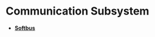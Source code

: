# Communication Subsystem<a name="EN-US_TOPIC_0000001054718077"></a>

-   **[Softbus](softbus.md)**  


